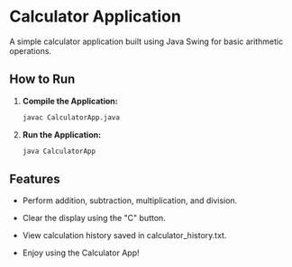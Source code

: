 # Calculator Application

A simple calculator application built using Java Swing for basic arithmetic operations.

## How to Run

1. **Compile the Application:**
   ```bash
   javac CalculatorApp.java

2. **Run the Application:**
   ```bash
   java CalculatorApp

## Features
* Perform addition, subtraction, multiplication, and division.

* Clear the display using the "C" button.

* View calculation history saved in calculator_history.txt.

* Enjoy using the Calculator App!
